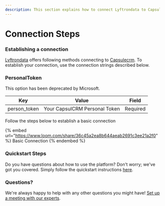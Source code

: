 ```yaml
---
description: This section explains how to connect Lyftrondata to Capsulecrm.
---
```


# Connection Steps

### Establishing a connection

[Lyftrondata](https://www.lyftrondata.com) offers following methods connecting to [Capsulecrm](https://www.lyftrondata.com/integration/sales-analytics/capsule/). To establish your connection, use the connection strings described below.

### PersonalToken

This option has been deprecated by Microsoft.

| Key           | Value                         | Field    |
| ------------- | ----------------------------- | -------- |
| person\_token | Your CapsulCRM Personal Token | Required |

Follow the steps below to establish a basic connection

{% embed url="https://www.loom.com/share/36c45a2ea8b644aeab2691c3ee21a2f0" %}
Basic Connection
{% endembed %}

### Quickstart Steps

Do you have questions about how to use the platform? Don't worry; we've got you covered. Simply follow the quickstart instructions [here](./).

### Questions? <a href="#questions" id="questions"></a>

We're always happy to help with any other questions you might have! [Set up a meeting with our experts](https://www.lyftrondata.com/book-a-meeting/).
